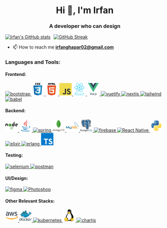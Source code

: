 <h1 align="center">Hi 👋, I'm Irfan</h1>
<h3 align="center">A developer who can design</h3>

<div align="left" style="display: flex; gap: 10px;">
  <a href="https://github.com/anuraghazra/github-readme-stats#gh-dark-mode-only">
    <img src="https://github-readme-stats.vercel.app/api?username=irfanghapar&show_icons=true&bg_color=EB545400&theme=vue-dark&border_radius=1.0&border_color=3D3F4E" alt="Irfan's GitHub stats" />
  </a>
<a href="https://git.io/streak-stats"><img src="https://streak-stats.demolab.com?user=irfanghapar&theme=vue-dark&border_radius=1&card_width=350&sideNums=E7EAEB&background=EB545400&currStreakNum=ECECEC&ring=1DAA67&fire=FF8C39&border=3D3F4E&hide_longest_streak=true" alt="GitHub Streak" /></a>
</div>


- 📫 How to reach me **irfanghapar02@gmail.com**
<h3 align="left">Languages and Tools:</h3>

<h4 align="left">Frontend:</h4>
<p align="left">
  <a href="https://getbootstrap.com" target="_blank" rel="noreferrer">
    <img src="https://getbootstrap.com/docs/5.3/assets/brand/bootstrap-logo.svg" alt="bootstrap" width="40" height="40"/>
  </a>
  <a href="https://www.w3schools.com/css/" target="_blank" rel="noreferrer">
    <img src="https://raw.githubusercontent.com/devicons/devicon/master/icons/css3/css3-original-wordmark.svg" alt="css3" width="40" height="40"/>
  </a>
  <a href="https://www.w3.org/html/" target="_blank" rel="noreferrer">
    <img src="https://raw.githubusercontent.com/devicons/devicon/master/icons/html5/html5-original-wordmark.svg" alt="html5" width="40" height="40"/>
  </a>
  <a href="https://developer.mozilla.org/en-US/docs/Web/JavaScript" target="_blank" rel="noreferrer">
    <img src="https://raw.githubusercontent.com/devicons/devicon/master/icons/javascript/javascript-original.svg" alt="javascript" width="40" height="40"/>
  </a>
  <a href="https://reactjs.org/" target="_blank" rel="noreferrer">
    <img src="https://raw.githubusercontent.com/devicons/devicon/master/icons/react/react-original-wordmark.svg" alt="react" width="40" height="40"/>
  </a>
  <a href="https://vuejs.org/" target="_blank" rel="noreferrer">
    <img src="https://raw.githubusercontent.com/devicons/devicon/master/icons/vuejs/vuejs-original-wordmark.svg" alt="vuejs" width="40" height="40"/>
  </a>
  <a href="https://vuetifyjs.com/en/" target="_blank" rel="noreferrer">
    <img src="https://bestofjs.org/logos/vuetify.svg" alt="vuetify" width="40" height="40"/>
  </a>
  <a href="https://nextjs.org/" target="_blank" rel="noreferrer">
    <img src="https://assets.vercel.com/image/upload/v1662130559/nextjs/Icon_dark_background.png" alt="nextjs" width="40" height="40"/>
  </a>
  <a href="https://tailwindcss.com/" target="_blank" rel="noreferrer">
    <img src="https://www.vectorlogo.zone/logos/tailwindcss/tailwindcss-icon.svg" alt="tailwind" width="40" height="40"/>
  </a>
  <a href="https://babeljs.io/" target="_blank" rel="noreferrer">
    <img src="https://d33wubrfki0l68.cloudfront.net/7a197cfe44548cc1a3f581152af70a3051e11671/78df8/img/babel.svg" alt="babel" width="40" height="40"/>
  </a>
</p>

<h4 align="left">Backend:</h4>
<p align="left">
  <a href="https://nodejs.org" target="_blank" rel="noreferrer">
    <img src="https://raw.githubusercontent.com/devicons/devicon/master/icons/nodejs/nodejs-original-wordmark.svg" alt="nodejs" width="40" height="40"/>
  </a>
  <a href="https://www.java.com" target="_blank" rel="noreferrer">
    <img src="https://raw.githubusercontent.com/devicons/devicon/master/icons/java/java-original.svg" alt="java" width="40" height="40"/>
  </a>
  <a href="https://spring.io/" target="_blank" rel="noreferrer">
    <img src="https://www.vectorlogo.zone/logos/springio/springio-icon.svg" alt="spring" width="40" height="40"/>
  </a>
  <a href="https://www.mongodb.com/" target="_blank" rel="noreferrer">
    <img src="https://raw.githubusercontent.com/devicons/devicon/master/icons/mongodb/mongodb-original-wordmark.svg" alt="mongodb" width="40" height="40"/>
  </a>
  <a href="https://www.mysql.com/" target="_blank" rel="noreferrer">
    <img src="https://raw.githubusercontent.com/devicons/devicon/master/icons/mysql/mysql-original-wordmark.svg" alt="mysql" width="40" height="40"/>
  </a>
  <a href="https://www.postgresql.org" target="_blank" rel="noreferrer">
    <img src="https://raw.githubusercontent.com/devicons/devicon/master/icons/postgresql/postgresql-original-wordmark.svg" alt="postgresql" width="40" height="40"/>
  </a>
  <a href="https://www.firebase.google.com/" target="_blank" rel="noreferrer">
    <img src="https://www.vectorlogo.zone/logos/firebase/firebase-icon.svg" alt="firebase" width="40" height="40"/>
  </a>
<a href="https://reactnative.dev/" target="_blank" rel="noreferrer">
  <img src="https://devtop.io/wp-content/uploads/2022/10/react-native-1.png" alt="React Native" width="55" height="40" style="background-color: white;"/>
</a>
  <a href="https://www.python.org" target="_blank" rel="noreferrer">
    <img src="https://raw.githubusercontent.com/devicons/devicon/master/icons/python/python-original.svg" alt="python" width="40" height="40"/>
  </a>
  <a href="https://elixir-lang.org" target="_blank" rel="noreferrer">
    <img src="https://www.vectorlogo.zone/logos/elixir-lang/elixir-lang-icon.svg" alt="elixir" width="40" height="40"/>
  </a>
  <a href="https://www.erlang.org/" target="_blank" rel="noreferrer">
    <img src="https://www.vectorlogo.zone/logos/erlang/erlang-official.svg" alt="erlang" width="40" height="40"/>
  </a>
  <a href="https://www.typescriptlang.org/" target="_blank" rel="noreferrer">
    <img src="https://raw.githubusercontent.com/devicons/devicon/master/icons/typescript/typescript-original.svg" alt="typescript" width="40" height="40"/>
  </a>
</p>

<h4 align="left">Testing:</h4>
<p align="left">
  <a href="https://www.selenium.dev" target="_blank" rel="noreferrer">
    <img src="https://raw.githubusercontent.com/detain/svg-logos/780f25886640cef088af994181646db2f6b1a3f8/svg/selenium-logo.svg" alt="selenium" width="40" height="40"/>
  </a>
  <a href="https://postman.com" target="_blank" rel="noreferrer">
    <img src="https://www.vectorlogo.zone/logos/getpostman/getpostman-icon.svg" alt="postman" width="40" height="40"/>
  </a>
</p>

<h4 align="left">UI/Design:</h4>
<p align="left">
  <a href="https://www.figma.com/" target="_blank" rel="noreferrer">
    <img src="https://www.vectorlogo.zone/logos/figma/figma-icon.svg" alt="figma" width="40" height="40"/>
  </a>
  <a href="https://www.photoshop.com/en" target="_blank" rel="noreferrer">
    <img src="https://logos-world.net/wp-content/uploads/2020/11/Adobe-Photoshop-Logo.png" alt="Photoshop" width="60" height="40" style="background-color: white;"/>
  </a>
</p>

<h4 align="left">Other Relevant Stacks:</h4>
<p align="left">
  <a href="https://aws.amazon.com" target="_blank" rel="noreferrer">
    <img src="https://raw.githubusercontent.com/devicons/devicon/master/icons/amazonwebservices/amazonwebservices-original-wordmark.svg" alt="aws" width="40" height="40"/>
  </a>
  <a href="https://www.docker.com/" target="_blank" rel="noreferrer">
    <img src="https://raw.githubusercontent.com/devicons/devicon/master/icons/docker/docker-original-wordmark.svg" alt="docker" width="40" height="40"/>
  </a>
  <a href="https://kubernetes.io" target="_blank" rel="noreferrer">
    <img src="https://www.vectorlogo.zone/logos/kubernetes/kubernetes-icon.svg" alt="kubernetes" width="40" height="40"/>
  </a>
  <a href="https://www.linux.org/" target="_blank" rel="noreferrer">
    <img src="https://raw.githubusercontent.com/devicons/devicon/master/icons/linux/linux-original.svg" alt="linux" width="40" height="40"/>
  </a>
  <a href="https://www.chartjs.org" target="_blank" rel="noreferrer">
    <img src="https://www.chartjs.org/media/logo-title.svg" alt="chartjs" width="40" height="40"/>
  </a>
</p>
